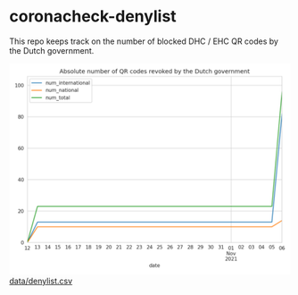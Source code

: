 # coronacheck-denylist
This repo keeps track on the number of blocked DHC / EHC QR codes by the Dutch government.

![data/denylist-chart.png](data/denylist-chart.png)
[data/denylist.csv](data/denylist.csv)

